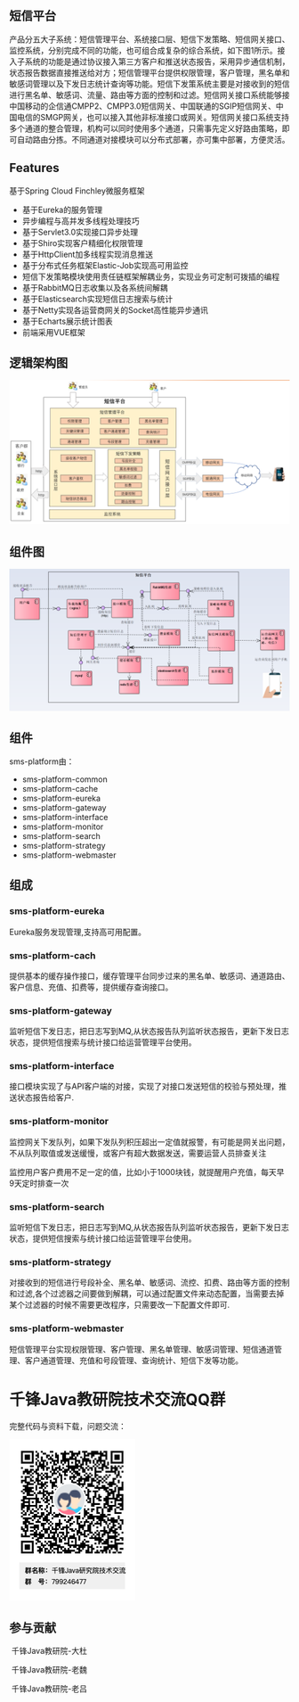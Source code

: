 短信平台
-------
产品分五大子系统：短信管理平台、系统接口层、短信下发策略、短信网关接口、监控系统，分别完成不同的功能，也可组合成复杂的综合系统，如下图1所示。接入子系统的功能是通过协议接入第三方客户和推送状态报告，采用异步通信机制，状态报告数据直接推送给对方；短信管理平台提供权限管理，客户管理，黑名单和敏感词管理以及下发日志统计查询等功能。短信下发策系统主要是对接收到的短信进行黑名单、敏感词、流量、路由等方面的控制和过滤。短信网关接口系统能够接中国移动的企信通CMPP2、CMPP3.0短信网关、中国联通的SGIP短信网关、中国电信的SMGP网关，也可以接入其他非标准接口或网关。短信网关接口系统支持多个通道的整合管理，机构可以同时使用多个通道，只需事先定义好路由策略，即可自动路由分拣。不同通道对接模块可以分布式部署，亦可集中部署，方便灵活。

## Features

  基于Spring Cloud Finchley微服务框架

* 基于Eureka的服务管理
* 异步编程与高并发多线程处理技巧
* 基于Servlet3.0实现接口异步处理
* 基于Shiro实现客户精细化权限管理
* 基于HttpClient加多线程实现消息推送
* 基于分布式任务框架Elastic-Job实现高可用监控
* 短信下发策略模块使用责任链框架解耦业务，实现业务可定制可拨插的编程
* 基于RabbitMQ日志收集以及各系统间解耦
* 基于Elasticsearch实现短信日志搜索与统计
* 基于Netty实现各运营商网关的Socket高性能异步通讯
* 基于Echarts展示统计图表
* 前端采用VUE框架


## 逻辑架构图
![](./docs/images/luoji.png)

## 组件图
![](./docs/images/zhujian.png)

## 组件
sms-platform由：

- sms-platform-common
- sms-platform-cache
- sms-platform-eureka
- sms-platform-gateway
- sms-platform-interface
- sms-platform-monitor
- sms-platform-search
- sms-platform-strategy		
- sms-platform-webmaster

## 组成

### sms-platform-eureka
Eureka服务发现管理,支持高可用配置。

### sms-platform-cach
提供基本的缓存操作接口，缓存管理平台同步过来的黑名单、敏感词、通道路由、客户信息、充值、扣费等，提供缓存查询接口。

### sms-platform-gateway
  监听短信下发日志，把日志写到MQ,从状态报告队列监听状态报告，更新下发日志状态，提供短信搜索与统计接口给运营管理平台使用。  

### sms-platform-interface
接口模块实现了与API客户端的对接，实现了对接口发送短信的校验与预处理，推送状态报告给客户.

### sms-platform-monitor
监控网关下发队列，如果下发队列积压超出一定值就报警，有可能是网关出问题，不从队列取值或发送缓慢，或客户有超大数据发送，需要运营人员排查关注

监控用户客户费用不足一定的值，比如小于1000块钱，就提醒用户充值，每天早 9天定时排查一次

### sms-platform-search
监听短信下发日志，把日志写到MQ,从状态报告队列监听状态报告，更新下发日志状态，提供短信搜索与统计接口给运营管理平台使用。  

### sms-platform-strategy
对接收到的短信进行号段补全、黑名单、敏感词、流控、扣费、路由等方面的控制和过滤,各个过滤器之间要做到解耦，可以通过配置文件来动态配置，当需要去掉某个过滤器的时候不需要更改程序，只需要改一下配置文件即可.

### sms-platform-webmaster
短信管理平台实现权限管理、客户管理、黑名单管理、敏感词管理、短信通道管理、客户通道管理、充值和号段管理、查询统计、短信下发等功能。

# 千锋Java教研院技术交流QQ群

完整代码与资料下载，问题交流：

![](./docs/images/ma.png)

## 参与贡献

​      千锋Java教研院-大杜

​      千锋Java教研院-老魏

​      千锋Java教研院-老吕